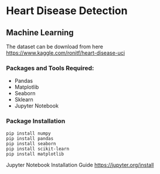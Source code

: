 # Heart Disease Detection

## Machine Learning

The dataset can be download from here https://www.kaggle.com/ronitf/heart-disease-uci

### Packages and Tools Required:

- Pandas 
- Matplotlib
- Seaborn
- Sklearn
- Jupyter Notebook

### Package Installation
```
pip install numpy
pip install pandas
pip install seaborn
pip install scikit-learn
pip install matplotlib
```

Jupyter Notebook Installation Guide  https://jupyter.org/install
